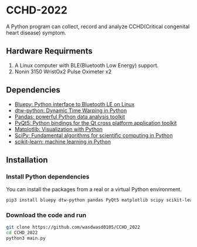 # CCHD-2022
A Python program can collect, record and analyze CCHD(Critical congenital heart disease) symptom. 

## Hardware Requirments
1. A Linux computer with BLE(Bluetooth Low Energy) support.
2. Nonin 3150 WristOx2 Pulse Oximeter x2

## Dependencies 
- [Bluepy: Python interface to Bluetooth LE on Linux](https://github.com/IanHarvey/bluepy)
- [dtw-python: Dynamic Time Warping in Python](https://dynamictimewarping.github.io/python/)
- [Pandas: powerful Python data analysis toolkit](https://pandas.pydata.org/)
- [PyQt5: Python bindings for the Qt cross platform application toolkit](https://pypi.org/project/PyQt5/)
- [Matplotlib: Visualization with Python](https://matplotlib.org/)
- [SciPy: Fundamental algorithms for scientific computing in Python](https://scipy.org/)
- [scikit-learn: machine learning in Python](https://scikit-learn.org/)

## Installation
### Install Python dependencies
You can install the packages from a real or a virtual Python environment.

```bash
pip3 install bluepy dtw-python pandas PyQt5 matplotlib scipy scikit-learn
```

### Download the code and run

```bash
git clone https://github.com/wasdwasd0105/CCHD_2022
cd CCHD_2022
python3 main.py
```